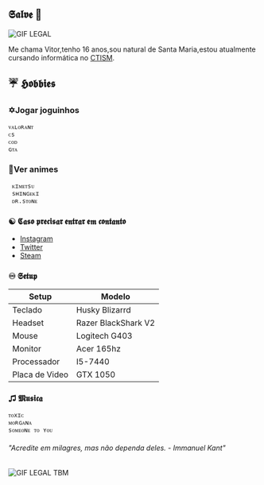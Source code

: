 ##  𝕾𝖆𝖑𝖛𝖊 💜

![GIF LEGAL](https://i.pinimg.com/originals/8f/1f/94/8f1f94f276216e4aab8e134a548ad0f1.gif)






Me chama Vitor,tenho 16 anos,sou natural de Santa Maria,estou atualmente cursando informática no [CTISM](https://www.ufsm.br/unidades-universitarias/ctism/).

## ☔ 𝕳𝖔𝖇𝖇𝖎𝖊𝖘

### ✡Jogar joguinhos 
	ᴠᴀʟᴏʀᴀɴᴛ
	ᴄs
	ᴄᴏᴅ
	ɢᴛᴀ
### 🔮Ver animes
	 ᴋɪᴍᴇᴛsᴜ
	 sʜɪɴɢᴇᴋɪ 
	 ᴅʀ.sᴛᴏɴᴇ				
### ☯ 𝕮𝖆𝖘𝖔 𝖕𝖗𝖊𝖈𝖎𝖘𝖆𝖗 𝖊𝖓𝖙𝖗𝖆𝖗 𝖊𝖒 𝖈𝖔𝖓𝖙𝖆𝖓𝖙𝖔 
* [Instagram](Instagram.com/vitor.pps)
* [Twitter](https://twitter.com/d9light_)
* [Steam](https://steamcommunity.com/id/d9light)	

### ♾ 𝕾𝖊𝖙𝖚𝖕 
  Setup                |Modelo
  ---------------------|---------------------   
 Teclado               |Husky Blizarrd       
 Headset               |Razer BlackShark V2    
 Mouse                 |Logitech G403        
 Monitor               |Acer 165hz             
 Processador           |I5-7440                
 Placa de Video        |GTX 1050            
   


### ♫ 𝕸𝖚𝖘𝖎𝖈𝖆
 	ᴛᴏxɪᴄ
 	ᴍᴏʀɢᴀɴᴀ
 	sᴏᴍᴇᴏɴᴇ ᴛᴏ ʏᴏᴜ

###### "Acredite em milagres, mas não dependa deles.   - Immanuel Kant" 

![GIF LEGAL TBM](https://i.pinimg.com/originals/c3/0b/99/c30b9938537a539e6e0d587648277e5f.gif)